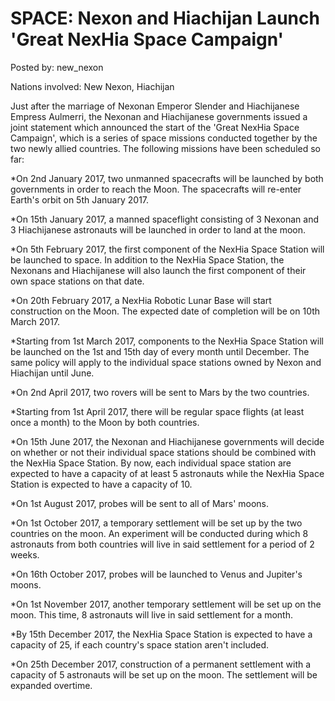 # SPACE: Nexon and Hiachijan Launch 'Great NexHia Space Campaign'

Posted by: new_nexon

Nations involved: New Nexon, Hiachijan

Just after the marriage of Nexonan Emperor Slender and Hiachijanese Empress Aulmerri, the Nexonan and Hiachijanese governments issued a joint statement which announced the start of the 'Great NexHia Space Campaign', which is a series of space missions conducted together by the two newly allied countries. The following missions have been scheduled so far:

*On 2nd January 2017, two unmanned spacecrafts will be launched by both governments in order to reach the Moon. The spacecrafts will re-enter Earth's orbit on 5th January 2017.

*On 15th January 2017, a manned spaceflight consisting of 3 Nexonan and 3 Hiachijanese astronauts will be launched in order to land at the moon.

*On 5th February 2017, the first component of the NexHia Space Station will be launched to space. In addition to the NexHia Space Station, the Nexonans and Hiachijanese will also launch the first component of their own space stations on that date.

*On 20th February 2017, a NexHia Robotic Lunar Base will start construction on the Moon. The expected date of completion will be on 10th March 2017.

*Starting from 1st March 2017, components to the NexHia Space Station will be launched on the 1st and 15th day of every month until December. The same policy will apply to the individual space stations owned by Nexon and Hiachijan until June.

*On 2nd April 2017, two rovers will be sent to Mars by the two countries. 

*Starting from 1st April 2017, there will be regular space flights (at least once a month) to the Moon by both countries.

*On 15th June 2017, the Nexonan and Hiachijanese governments will decide on whether or not their individual space stations should be combined with the NexHia Space Station. By now, each individual space station are expected to have a capacity of at least 5 astronauts while the NexHia Space Station is expected to have a capacity of 10.

*On 1st August 2017, probes will be sent to all of Mars' moons.

*On 1st October 2017, a temporary settlement will be set up by the two countries on the moon. An experiment will be conducted during which 8 astronauts from both countries will live in said settlement for a period of 2 weeks.

*On 16th October 2017, probes will be launched to Venus and Jupiter's moons.

*On 1st November 2017, another temporary settlement will be set up on the moon. This time, 8 astronauts will live in said settlement for a month.

*By 15th December 2017, the NexHia Space Station is expected to have a capacity of 25, if each country's space station aren't included.

*On 25th December 2017, construction of a permanent settlement with a capacity of 5 astronauts will be set up on the moon. The settlement will be expanded overtime.